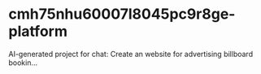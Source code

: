 # cmh75nhu60007l8045pc9r8ge-platform
AI-generated project for chat: Create an website for advertising billboard bookin...
